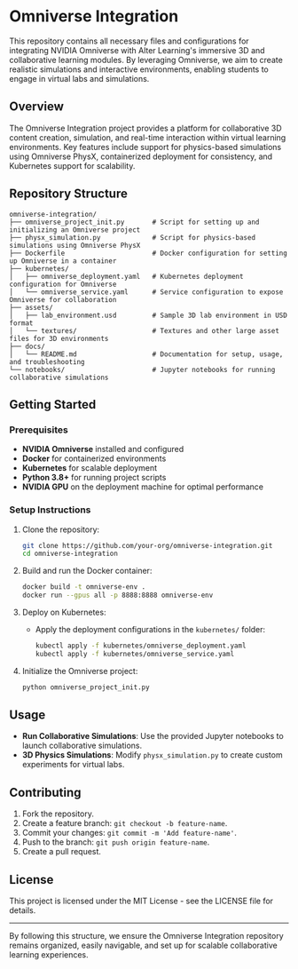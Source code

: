 
# Omniverse Integration

This repository contains all necessary files and configurations for integrating NVIDIA Omniverse with Alter Learning's immersive 3D and collaborative learning modules. By leveraging Omniverse, we aim to create realistic simulations and interactive environments, enabling students to engage in virtual labs and simulations.

## Overview

The Omniverse Integration project provides a platform for collaborative 3D content creation, simulation, and real-time interaction within virtual learning environments. Key features include support for physics-based simulations using Omniverse PhysX, containerized deployment for consistency, and Kubernetes support for scalability.

## Repository Structure

```
omniverse-integration/
├── omniverse_project_init.py       # Script for setting up and initializing an Omniverse project
├── physx_simulation.py             # Script for physics-based simulations using Omniverse PhysX
├── Dockerfile                      # Docker configuration for setting up Omniverse in a container
├── kubernetes/
│   ├── omniverse_deployment.yaml   # Kubernetes deployment configuration for Omniverse
│   └── omniverse_service.yaml      # Service configuration to expose Omniverse for collaboration
├── assets/
│   ├── lab_environment.usd         # Sample 3D lab environment in USD format
│   └── textures/                   # Textures and other large asset files for 3D environments
├── docs/
│   └── README.md                   # Documentation for setup, usage, and troubleshooting
└── notebooks/                      # Jupyter notebooks for running collaborative simulations
```

## Getting Started

### Prerequisites

- **NVIDIA Omniverse** installed and configured
- **Docker** for containerized environments
- **Kubernetes** for scalable deployment
- **Python 3.8+** for running project scripts
- **NVIDIA GPU** on the deployment machine for optimal performance

### Setup Instructions

1. Clone the repository:
   ```bash
   git clone https://github.com/your-org/omniverse-integration.git
   cd omniverse-integration
   ```

2. Build and run the Docker container:
   ```bash
   docker build -t omniverse-env .
   docker run --gpus all -p 8888:8888 omniverse-env
   ```

3. Deploy on Kubernetes:
   - Apply the deployment configurations in the `kubernetes/` folder:
     ```bash
     kubectl apply -f kubernetes/omniverse_deployment.yaml
     kubectl apply -f kubernetes/omniverse_service.yaml
     ```

4. Initialize the Omniverse project:
   ```bash
   python omniverse_project_init.py
   ```

## Usage

- **Run Collaborative Simulations**: Use the provided Jupyter notebooks to launch collaborative simulations.
- **3D Physics Simulations**: Modify `physx_simulation.py` to create custom experiments for virtual labs.

## Contributing

1. Fork the repository.
2. Create a feature branch: `git checkout -b feature-name`.
3. Commit your changes: `git commit -m 'Add feature-name'`.
4. Push to the branch: `git push origin feature-name`.
5. Create a pull request.

## License

This project is licensed under the MIT License - see the LICENSE file for details.

---

By following this structure, we ensure the Omniverse Integration repository remains organized, easily navigable, and set up for scalable collaborative learning experiences.
